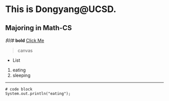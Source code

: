 # This is Dongyang@UCSD.
## Majoring in Math-CS
*斜体*
**bold**
[Click Me](https://canvas.ucsd.edu/courses/32416)
> canvas
* List
1. eating
2. sleeping
---
```
# code block
System.out.println("eating");
```
